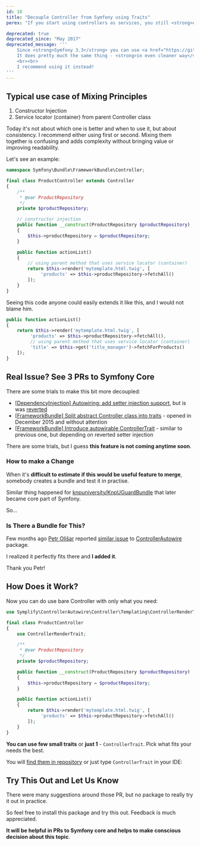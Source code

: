 ```yaml
---
id: 18
title: "Decouple Controller from Symfony using Traits"
perex: "If you start using controllers as services, you still <strong>often need helpers methods of Controller from FrameworkBundle</strong>. So your code still depends on service locator and decoupling is not really happening.<br><br>Today I will show you <strong>how to remove the dependency on Controller and keep those fancy methods at the same time</strong>."

deprecated: true
deprecated_since: "May 2017"
deprecated_message: '''
    Since <strong>Symfony 3.3</strong> you can use <a href="https://github.com/symfony/symfony/pull/22157">AbstractController</a>.
    It does pretty much the same thing - <strong>in even cleaner way</strong> - and it has native support in Symfony.
    <br><br>
    I recommend using it instead!
'''
---
```


## Typical use case of Mixing Principles

1. Constructor Injection
2. Service locator (container) from parent Controller class

Today it's not about which one is better and when to use it, but about consistency. I recommend either using first or second. Mixing them together is confusing and adds complexity without bringing value or improving readability.

Let's see an example:

```php
namespace Symfony\Bundle\FrameworkBundle\Controller;

final class ProductController extends Controller
{
    /**
     * @var ProductRepository
     */
    private $productRepository;

    // constructor injection
    public function __construct(ProductRepository $productRepository)
    {
        $this->productRepository = $productRepository;
    }

    public function actionList()
    {
        // using parent method that uses service locator (container)
        return $this->render('mytemplate.html.twig', [
             'products' => $this->productRepository->fetchAll()
        ]);
    }
}
```

Seeing this code anyone could easily extends it like this, and I would not blame him.

```php
public function actionList()
{
    return $this->render('mytemplate.html.twig', [
         'products' => $this->productRepository->fetchAll(),
         // using parent method that uses service locator (container)
         'title' => $this->get('title_manager')->fetchForProducts()
    ]);
}
```


## Real Issue? See 3 PRs to Symfony Core

There are some trials to make this bit more decoupled:

- [[DependencyInjection] Autowiring: add setter injection support](https://github.com/symfony/symfony/pull/17608), but is was [reverted](https://github.com/symfony/symfony/pull/20384)
- [[FrameworkBundle] Split abstract Controller class into traits](https://github.com/symfony/symfony/pull/16863) - opened in December 2015 and without attention
- [[FrameworkBundle] Introduce autowirable ControllerTrait](https://github.com/symfony/symfony/pull/18193) - similar to previous one, but depending on reverted setter injection

There are some trials, but I guess **this feature is not coming anytime soon**.


### How to make a Change

When it's **difficult to estimate if this would be useful feature to merge**, somebody creates a bundle and test it in practise.

Similar thing happened for [knpuniversity/KnpUGuardBundle](https://github.com/knpuniversity/KnpUGuardBundle) that later became core part of Symfony.

So...

### Is There a Bundle for This?

Few months ago [Petr Olišar](https://twitter.com/PetrOlisar) reported [similar issue](https://github.com/Symplify/Symplify/issues/14) to [ControllerAutowire](https://github.com/Symplify/ControllerAutowire) package.

I realized it perfectly fits there and **I added it**.

Thank you Petr!

## How Does it Work?

Now you can do use bare Controller with only what you need:

```php
use Symplify\ControllerAutowire\Controller\Templating\ControllerRenderTrait;

final class ProductController
{
    use ControllerRenderTrait;

    /**
     * @var ProductRepository
     */
    private $productRepository;

    public function __construct(ProductRepository $productRepository)
    {
        $this->productRepository = $productRepository;
    }

    public function actionList()
    {
        return $this->render('mytemplate.html.twig', [
             'products' => $this->productRepository->fetchAll()
        ]);
    }
}
```

**You can use few small traits** or **just 1** - `ControllerTrait`. Pick what fits your needs the best.

You will [find them in repository](https://github.com/Symplify/ControllerAutowire/tree/master/src/Controller) or just type `ControllerTrait` in your IDE:

## Try This Out and Let Us Know

There were many suggestions around those PR, but no package to really try it out in  practice.

So feel free to install this package and try this out. Feedback is much appreciated.

**It will be helpful in PRs to Symfony core and helps to make conscious decision about this topic**.

